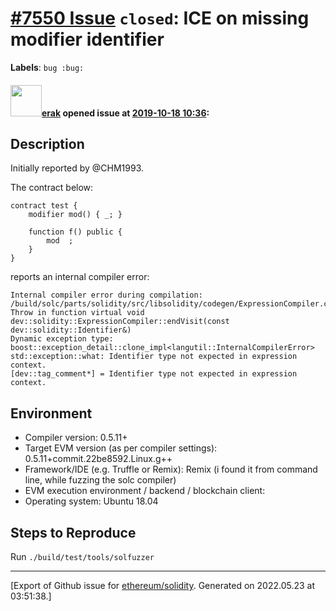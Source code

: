 # [\#7550 Issue](https://github.com/ethereum/solidity/issues/7550) `closed`: ICE on missing modifier identifier
**Labels**: `bug :bug:`


#### <img src="https://avatars.githubusercontent.com/u/20012009?u=61e903cf16bc5f3353db1d571401e2e71b6f61ed&v=4" width="50">[erak](https://github.com/erak) opened issue at [2019-10-18 10:36](https://github.com/ethereum/solidity/issues/7550):

## Description

Initially reported by @CHM1993.

The contract below:

```
contract test {
    modifier mod() { _; }

    function f() public {
        mod  ;
    }
}
```
reports an internal compiler error:
```
Internal compiler error during compilation:
/build/solc/parts/solidity/src/libsolidity/codegen/ExpressionCompiler.cpp(1672): Throw in function virtual void dev::solidity::ExpressionCompiler::endVisit(const dev::solidity::Identifier&)
Dynamic exception type: boost::exception_detail::clone_impl<langutil::InternalCompilerError>
std::exception::what: Identifier type not expected in expression context.
[dev::tag_comment*] = Identifier type not expected in expression context.
```

## Environment

- Compiler version: 0.5.11+
- Target EVM version (as per compiler settings): 0.5.11+commit.22be8592.Linux.g++
- Framework/IDE (e.g. Truffle or Remix): Remix (i found it from command line, while fuzzing the solc compiler)
- EVM execution environment / backend / blockchain client:
- Operating system: Ubuntu 18.04

## Steps to Reproduce

Run `./build/test/tools/solfuzzer`




-------------------------------------------------------------------------------



[Export of Github issue for [ethereum/solidity](https://github.com/ethereum/solidity). Generated on 2022.05.23 at 03:51:38.]
